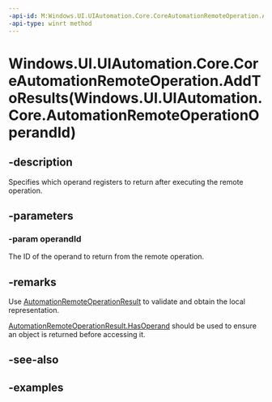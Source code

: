 ```yaml
---
-api-id: M:Windows.UI.UIAutomation.Core.CoreAutomationRemoteOperation.AddToResults(Windows.UI.UIAutomation.Core.AutomationRemoteOperationOperandId)
-api-type: winrt method
---
```


# Windows.UI.UIAutomation.Core.CoreAutomationRemoteOperation.AddToResults(Windows.UI.UIAutomation.Core.AutomationRemoteOperationOperandId)

<!--
public void AddToResults (Windows.UI.UIAutomation.Core.AutomationRemoteOperationOperandId operandId);
-->

## -description

Specifies which operand registers to return after executing the remote operation.

## -parameters

### -param operandId

The ID of the operand to return from the remote operation.

## -remarks

Use [AutomationRemoteOperationResult](automationremoteoperationresult.md) to validate and obtain the local representation.

[AutomationRemoteOperationResult.HasOperand](automationremoteoperationresult_hasoperand_151552314.md) should be used to ensure an object is returned before accessing it.

## -see-also

## -examples

